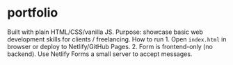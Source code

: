 # portfolio
 Built with plain HTML/CSS/vanilla JS.  Purpose: showcase basic web development skills for clients / freelancing.  How to run 1. Open `index.html` in browser or deploy to Netlify/GitHub Pages. 2. Form is frontend-only (no backend). Use Netlify Forms  a small server to accept messages. 
